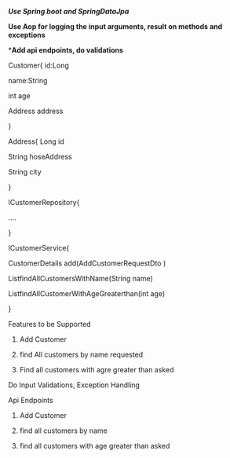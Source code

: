 ***Use Spring boot and SpringDataJpa***

**Use Aop for logging the input arguments, result on methods and exceptions**

***Add api endpoints, do validations**


Customer{
id:Long

name:String 

int age

Address address

}

Address{
Long id

String hoseAddress

String city

}

ICustomerRepository{

....

}

ICustomerService{

CustomerDetails add(AddCustomerRequestDto )

List<CustomerDetails>findAllCustomersWithName(String name)

List<CustomerDetails>findAllCustomerWithAgeGreaterthan(int age)

}

Features to be Supported

1) Add Customer

2) find All customers by name  requested

3) Find all customers with agre greater than asked


Do Input Validations, Exception Handling

Api Endpoints

1) Add Customer

2) find all customers by name

3) find all customers with age greater than asked

